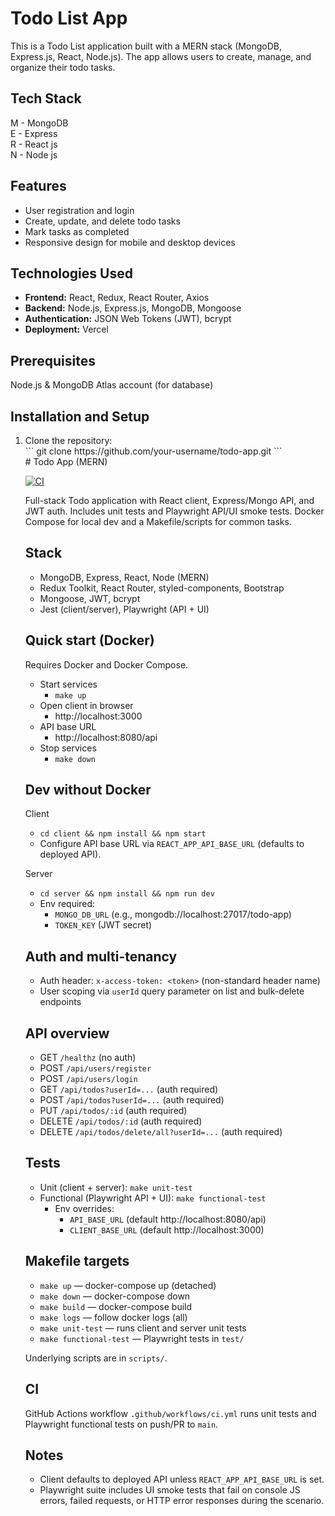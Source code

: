 # Todo List App
This is a Todo List application built with a MERN stack (MongoDB, Express.js, React, Node.js).
The app allows users to create, manage, and organize their todo tasks.

## Tech Stack
M - MongoDB </br>
E - Express </br>
R - React js </br>
N - Node js </br>

## Features
<ul>
  <li>User registration and login</li>
  <li>Create, update, and delete todo tasks</li>
  <li>Mark tasks as completed</li>
  <li>Responsive design for mobile and desktop devices</li>
</ul>

## Technologies Used
<ul>
  <li><strong>Frontend:</strong> React, Redux, React Router, Axios</li>
  <li><strong>Backend:</strong> Node.js, Express.js, MongoDB, Mongoose</li>
  <li><strong>Authentication:</strong> JSON Web Tokens (JWT), bcrypt</li>
  <li><strong>Deployment:</strong> Vercel</li>
</ul>

## Prerequisites
Node.js &
MongoDB Atlas account (for database)

## Installation and Setup
<ol>
  <li>Clone the repository: </br>
  ```
  git clone https://github.com/your-username/todo-app.git
  ```
</li>
# Todo App (MERN)

[![CI](https://github.com/paulakimenko/todo-app/actions/workflows/ci.yml/badge.svg?branch=main)](https://github.com/paulakimenko/todo-app/actions/workflows/ci.yml)

Full-stack Todo application with React client, Express/Mongo API, and JWT auth. Includes unit tests and Playwright API/UI smoke tests. Docker Compose for local dev and a Makefile/scripts for common tasks.

## Stack

- MongoDB, Express, React, Node (MERN)
- Redux Toolkit, React Router, styled-components, Bootstrap
- Mongoose, JWT, bcrypt
- Jest (client/server), Playwright (API + UI)

## Quick start (Docker)

Requires Docker and Docker Compose.

- Start services
  - `make up`
- Open client in browser
  - http://localhost:3000
- API base URL
  - http://localhost:8080/api
- Stop services
  - `make down`

## Dev without Docker

Client
- `cd client && npm install && npm start`
- Configure API base URL via `REACT_APP_API_BASE_URL` (defaults to deployed API).

Server
- `cd server && npm install && npm run dev`
- Env required:
  - `MONGO_DB_URL` (e.g., mongodb://localhost:27017/todo-app)
  - `TOKEN_KEY` (JWT secret)

## Auth and multi-tenancy

- Auth header: `x-access-token: <token>` (non-standard header name)
- User scoping via `userId` query parameter on list and bulk-delete endpoints

## API overview

- GET `/healthz` (no auth)
- POST `/api/users/register`
- POST `/api/users/login`
- GET `/api/todos?userId=...` (auth required)
- POST `/api/todos?userId=...` (auth required)
- PUT `/api/todos/:id` (auth required)
- DELETE `/api/todos/:id` (auth required)
- DELETE `/api/todos/delete/all?userId=...` (auth required)

## Tests

- Unit (client + server): `make unit-test`
- Functional (Playwright API + UI): `make functional-test`
  - Env overrides:
    - `API_BASE_URL` (default http://localhost:8080/api)
    - `CLIENT_BASE_URL` (default http://localhost:3000)

## Makefile targets

- `make up` — docker-compose up (detached)
- `make down` — docker-compose down
- `make build` — docker-compose build
- `make logs` — follow docker logs (all)
- `make unit-test` — runs client and server unit tests
- `make functional-test` — Playwright tests in `test/`

Underlying scripts are in `scripts/`.

## CI

GitHub Actions workflow `.github/workflows/ci.yml` runs unit tests and Playwright functional tests on push/PR to `main`.

## Notes

- Client defaults to deployed API unless `REACT_APP_API_BASE_URL` is set.
- Playwright suite includes UI smoke tests that fail on console JS errors, failed requests, or HTTP error responses during the scenario.
